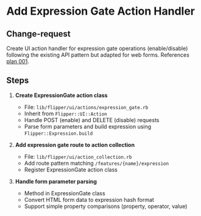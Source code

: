 # Add Expression Gate Action Handler

## Change-request
Create UI action handler for expression gate operations (enable/disable) following the existing API pattern but adapted for web forms. References [plan 001](../plans/001_expression_ui_support_implementation.md).

## Steps

1. **Create ExpressionGate action class**
   - File: `lib/flipper/ui/actions/expression_gate.rb`
   - Inherit from `Flipper::UI::Action`
   - Handle POST (enable) and DELETE (disable) requests
   - Parse form parameters and build expression using `Flipper::Expression.build`

2. **Add expression gate route to action collection**
   - File: `lib/flipper/ui/action_collection.rb`
   - Add route pattern matching `/features/{name}/expression`
   - Register ExpressionGate action class

3. **Handle form parameter parsing**
   - Method in ExpressionGate class
   - Convert HTML form data to expression hash format
   - Support simple property comparisons (property, operator, value)
